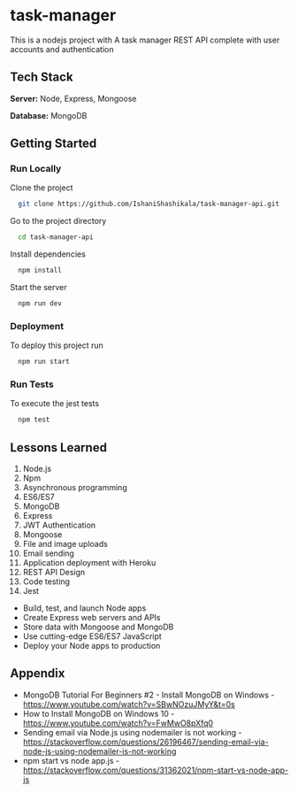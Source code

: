 # task-manager

This is a nodejs project with A task manager REST API complete with user accounts and authentication

## Tech Stack

**Server:** Node, Express, Mongoose

**Database:** MongoDB

## Getting Started
### Run Locally

Clone the project

```bash
  git clone https://github.com/IshaniShashikala/task-manager-api.git
```

Go to the project directory

```bash
  cd task-manager-api
```

Install dependencies

```bash
  npm install
```

Start the server

```bash
  npm run dev
```
### Deployment

To deploy this project run

```bash
  npm run start
```
### Run Tests

To execute the jest tests

```bash
  npm test
```
## Lessons Learned

1. Node.js
2. Npm
3. Asynchronous programming
4. ES6/ES7
5. MongoDB
6. Express
7. JWT Authentication
8. Mongoose
9. File and image uploads
10. Email sending
11. Application deployment with Heroku
12. REST API Design
13. Code testing
14. Jest
  - Build, test, and launch Node apps
  - Create Express web servers and APIs
  - Store data with Mongoose and MongoDB
  - Use cutting-edge ES6/ES7 JavaScript
  - Deploy your Node apps to production

## Appendix
- MongoDB Tutorial For Beginners #2 - Install MongoDB on Windows - https://www.youtube.com/watch?v=SBwNOzuJMyY&t=0s
- How to Install MongoDB on Windows 10 - https://www.youtube.com/watch?v=FwMwO8pXfq0
- Sending email via Node.js using nodemailer is not working - https://stackoverflow.com/questions/26196467/sending-email-via-node-js-using-nodemailer-is-not-working
- npm start vs node app.js - https://stackoverflow.com/questions/31362021/npm-start-vs-node-app-js
